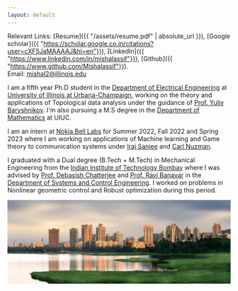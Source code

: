 ```yaml
---
layout: default
---
```


<!--<p><img src="assets/mishal.jpg" alt="abc" style="float: right;margin-right: 7px;margin-top: 7px;height: 200px;border: 5" /></p>-->

Relevant Links: [Resume]({{ "/assets/resume.pdf" | absolute_url }}), [Google scholar]({{ "https://scholar.google.co.in/citations?user=cXF5JaMAAAAJ&hl=en"}}), [LinkedIn]({{ "https://www.linkedin.com/in/mishalassif"}}), [Github]({{ "https://www.github.com/Mishalassif"}}). <br>
Email: [mishal2@illinois.edu](mailto:mishal2@illinois.edu) <br>

I am a fifth year Ph.D student in the [Department of Electrical Engineering](http://www.ece.illinois.edu) at [University of Illinois at Urbana-Champaign](https://illinois.edu/), working on the theory and applications of Topological data analysis under the guidance of [Prof. Yuliy Baryshnikov](https://publish.illinois.edu/ymb/). I'm also pursuing a M.S degree in the [Department of Mathematics](http://www.math.illinois.edu) at UIUC. 

I am an intern at [Nokia Bell Labs](https://www.bell-labs.com) for Summer 2022, Fall 2022 and Spring 2023 where I am working on applications of Machine learning and Game theory to communication systems under [Iraj Saniee](https://www.bell-labs.com/about/researcher-profiles/irajsaniee/#gref) and [Carl Nuzman](https://www.bell-labs.com/about/researcher-profiles/carlnuzman/#gref).

I graduated with a Dual degree (B.Tech + M.Tech) in Mechanical Engineering from the [Indian Institute of Technology Bombay](http://www.iitb.ac.in) where I was advised by [Prof. Debasish Chatterjee](http://www.sc.iitb.ac.in/~chatterjee) and [Prof. Ravi Banavar](http://www.sc.iitb.ac.in/~banavar) in the [Department of Systems and Control Engineering](http://www.sc.iitb.ac.in). I worked on problems in Nonlinear geometric control and Robust optimization during this period.

<!--
More information: [Resume]({{ "/assets/resume_mishal.pdf" | absolute_url }}), [CV]({{ "/assets/cv_mishal.pdf" | absolute_url }}), [LinkedIn]({{ "/assets/resume_mishal.pdf" | absolute_url }}), [CV]({{ "/assets/cv_mishal.pdf" | absolute_url }}).. <br>

More information: [Resume]({{ "/assets/resume_mishal.pdf" | absolute_url }}), [Google scholar]({{ "https://scholar.google.co.in/citations?user=cXF5JaMAAAAJ&hl=en"}}), [LinkedIn]({{ "https://www.linkedin.com/in/mishalassif"}}), [Github]({{ "https://www.github.com/Mishalassif"}}). <br>
Email: [mishal2@illinois.edu](mailto:mishal2@illinois.edu) <br>
-->

<img src="assets/iit_lakeside.jpg" alt="iit_lakeside.jpg" class="inline"> <br>

